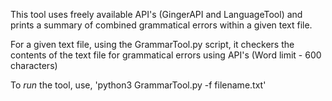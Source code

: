 This tool uses freely available API's (GingerAPI and LanguageTool) and prints a summary of combined grammatical errors within a given text file. 

For a given text file, using the GrammarTool.py script, it checkers the contents of the text file for grammatical errors using API's (Word limit - 600 characters)

To *run* the tool, use, 'python3 GrammarTool.py -f filename.txt'
